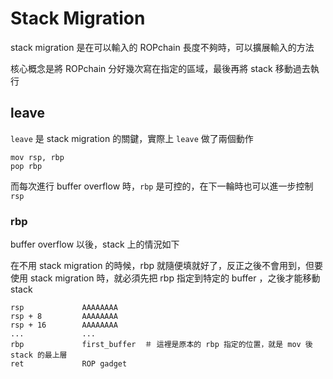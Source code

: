 # Stack Migration

stack migration 是在可以輸入的 ROPchain 長度不夠時，可以擴展輸入的方法

核心概念是將 ROPchain 分好幾次寫在指定的區域，最後再將 stack 移動過去執行

## leave

`leave` 是 stack migration 的關鍵，實際上 `leave` 做了兩個動作

```
mov rsp, rbp
pop rbp
```

而每次進行 buffer overflow 時，`rbp` 是可控的，在下一輪時也可以進一步控制 `rsp`

### rbp

buffer overflow 以後，stack 上的情況如下

在不用 stack migration 的時候，rbp 就隨便填就好了，反正之後不會用到，但要使用 stack migration 時，就必須先把 rbp 指定到特定的 buffer ，之後才能移動 stack

```
rsp				AAAAAAAA
rsp + 8			AAAAAAAA
rsp + 16		AAAAAAAA
... 			...
rbp				first_buffer  ＃ 這裡是原本的 rbp 指定的位置，就是 mov 後 stack 的最上層
ret 			ROP gadget
```

